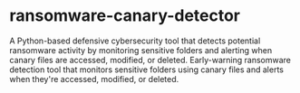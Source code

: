 # ransomware-canary-detector
A Python-based defensive cybersecurity tool that detects potential ransomware activity by monitoring sensitive folders and alerting when canary files are accessed, modified, or deleted. Early-warning ransomware detection tool that monitors sensitive folders using canary files and alerts when they're accessed, modified, or deleted.
